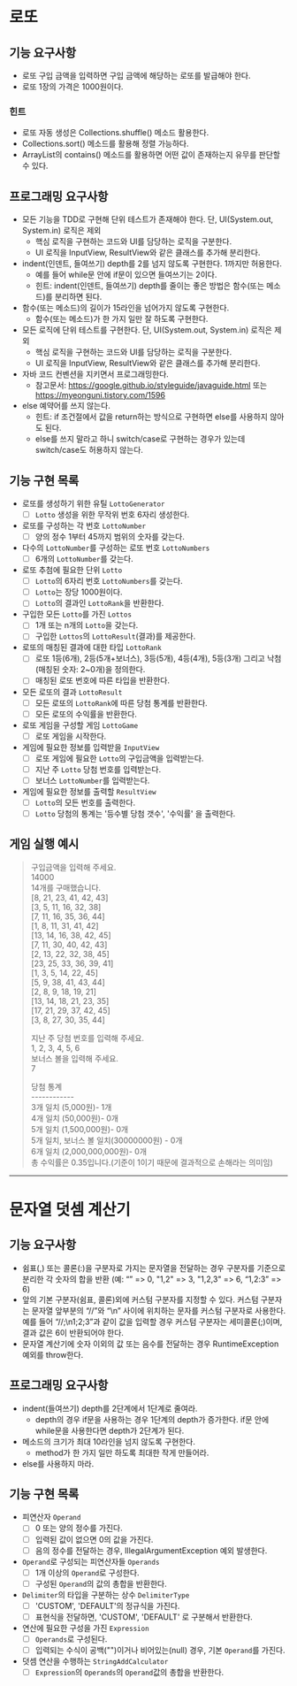 # 로또

## 기능 요구사항

* 로또 구입 금액을 입력하면 구입 금액에 해당하는 로또를 발급해야 한다.
* 로또 1장의 가격은 1000원이다.

### 힌트

* 로또 자동 생성은 Collections.shuffle() 메소드 활용한다.
* Collections.sort() 메소드를 활용해 정렬 가능하다.
* ArrayList의 contains() 메소드를 활용하면 어떤 값이 존재하는지 유무를 판단할 수 있다.

## 프로그래밍 요구사항

* 모든 기능을 TDD로 구현해 단위 테스트가 존재해야 한다. 단, UI(System.out, System.in) 로직은 제외
    * 핵심 로직을 구현하는 코드와 UI를 담당하는 로직을 구분한다.
    * UI 로직을 InputView, ResultView와 같은 클래스를 추가해 분리한다.
* indent(인덴트, 들여쓰기) depth를 2를 넘지 않도록 구현한다. 1까지만 허용한다.
    * 예를 들어 while문 안에 if문이 있으면 들여쓰기는 2이다.
    * 힌트: indent(인덴트, 들여쓰기) depth를 줄이는 좋은 방법은 함수(또는 메소드)를 분리하면 된다.
* 함수(또는 메소드)의 길이가 15라인을 넘어가지 않도록 구현한다.
    * 함수(또는 메소드)가 한 가지 일만 잘 하도록 구현한다.
* 모든 로직에 단위 테스트를 구현한다. 단, UI(System.out, System.in) 로직은 제외
    * 핵심 로직을 구현하는 코드와 UI를 담당하는 로직을 구분한다.
    * UI 로직을 InputView, ResultView와 같은 클래스를 추가해 분리한다.
* 자바 코드 컨벤션을 지키면서 프로그래밍한다.
    * 참고문서: https://google.github.io/styleguide/javaguide.html 또는 https://myeonguni.tistory.com/1596
* else 예약어를 쓰지 않는다.
    * 힌트: if 조건절에서 값을 return하는 방식으로 구현하면 else를 사용하지 않아도 된다.
    * else를 쓰지 말라고 하니 switch/case로 구현하는 경우가 있는데 switch/case도 허용하지 않는다.

## 기능 구현 목록

* 로또를 생성하기 위한 유틸 `LottoGenerator`
    * [ ] `Lotto` 생성을 위한 무작위 번호 6자리 생성한다.
* 로또를 구성하는 각 번호 `LottoNumber`
    * [ ] 양의 정수 1부터 45까지 범위의 숫자를 갖는다.
* 다수의 `LottoNumber`를 구성하는 로또 번호 `LottoNumbers`
    * [ ] 6개의 `LottoNumber`를 갖는다.
* 로또 추첨에 필요한 단위 `Lotto`
    * [ ] `Lotto`의 6자리 번호 `LottoNumbers`를 갖는다.
    * [ ] `Lotto`는 장당 1000원이다.
    * [ ] `Lotto`의 결과인 `LottoRank`을 반환한다.
* 구입한 모든 `Lotto`를 가진 `Lottos`
    * [ ] 1개 또는 n개의 `Lotto`을 갖는다.
    * [ ] 구입한 `Lottos`의 `LottoResult`(결과)를 제공한다.
* 로또의 매칭된 결과에 대한 타입 `LottoRank`
    * [ ] 로또 1등(6개), 2등(5개+보너스), 3등(5개), 4등(4개), 5등(3개) 그리고 낙첨(매칭된 숫자: 2~0개)을 정의한다.
    * [ ] 매칭된 로또 번호에 따른 타입을 반환한다.
* 모든 로또의 결과 `LottoResult`
    * [ ] 모든 로또의 `LottoRank`에 따른 당첨 통계를 반환한다.
    * [ ] 모든 로또의 수익률을 반환한다.
* 로또 게임을 구성할 게임 `LottoGame`
    * [ ] 로또 게임을 시작한다.
* 게임에 필요한 정보를 입력받을 `InputView`
    * [ ] 로또 게임에 필요한 `Lotto`의 구입금액을 입력받는다.
    * [ ] 지난 주 `Lotto` 당첨 번호를 입력받는다.
    * [ ] 보너스 `LottoNumber`를 입력받는다.
* 게임에 필요한 정보를 출력할 `ResultView`
    * [ ] `Lotto`의 모든 번호를 출력한다.
    * [ ] `Lotto` 당첨의 통계는 '등수별 당첨 갯수', '수익률' 을 출력한다.

## 게임 실행 예시

> 구입금액을 입력해 주세요.  
> 14000  
> 14개를 구매했습니다.  
> [8, 21, 23, 41, 42, 43]  
> [3, 5, 11, 16, 32, 38]  
> [7, 11, 16, 35, 36, 44]  
> [1, 8, 11, 31, 41, 42]  
> [13, 14, 16, 38, 42, 45]  
> [7, 11, 30, 40, 42, 43]  
> [2, 13, 22, 32, 38, 45]  
> [23, 25, 33, 36, 39, 41]  
> [1, 3, 5, 14, 22, 45]  
> [5, 9, 38, 41, 43, 44]  
> [2, 8, 9, 18, 19, 21]  
> [13, 14, 18, 21, 23, 35]  
> [17, 21, 29, 37, 42, 45]  
> [3, 8, 27, 30, 35, 44]
>
> 지난 주 당첨 번호를 입력해 주세요.  
> 1, 2, 3, 4, 5, 6  
> 보너스 볼을 입력해 주세요.  
> 7  
>
> 당첨 통계  
> &#45;&#45;&#45;&#45;&#45;&#45;&#45;&#45;&#45;&#45;&#45;&#45;  
> 3개 일치 (5,000원)- 1개  
> 4개 일치 (50,000원)- 0개  
> 5개 일치 (1,500,000원)- 0개  
> 5개 일치, 보너스 볼 일치(30000000원) - 0개  
> 6개 일치 (2,000,000,000원)- 0개  
> 총 수익률은 0.35입니다.(기준이 1이기 때문에 결과적으로 손해라는 의미임)

* * *

# 문자열 덧셈 계산기

## 기능 요구사항

* 쉼표(,) 또는 콜론(:)을 구분자로 가지는 문자열을 전달하는 경우 구분자를 기준으로 분리한 각 숫자의 합을 반환 (예: “” => 0, "1,2" => 3, "1,2,3"
  => 6, “1,2:3” => 6)
* 앞의 기본 구분자(쉼표, 콜론)외에 커스텀 구분자를 지정할 수 있다. 커스텀 구분자는 문자열 앞부분의 “//”와 “\n” 사이에 위치하는 문자를 커스텀 구분자로 사용한다. 예를 들어 “//;\n1;2;3”과 같이
  값을 입력할 경우 커스텀 구분자는 세미콜론(;)이며, 결과 값은 6이 반환되어야 한다.
* 문자열 계산기에 숫자 이외의 값 또는 음수를 전달하는 경우 RuntimeException 예외를 throw한다.

## 프로그래밍 요구사항

* indent(들여쓰기) depth를 2단계에서 1단계로 줄여라.
    * depth의 경우 if문을 사용하는 경우 1단계의 depth가 증가한다. if문 안에 while문을 사용한다면 depth가 2단계가 된다.
* 메소드의 크기가 최대 10라인을 넘지 않도록 구현한다.
    * method가 한 가지 일만 하도록 최대한 작게 만들어라.
* else를 사용하지 마라.

## 기능 구현 목록

* 피연산자 `Operand`
    * [ ] 0 또는 양의 정수를 가진다.
    * [ ] 입력된 값이 없으면 0의 값을 가진다.
    * [ ] 음의 정수를 전달하는 경우, IllegalArgumentException 예외 발생한다.
* `Operand`로 구성되는 피연산자들 `Operands`
    * [ ] 1개 이상의 `Operand`로 구성한다.
    * [ ] 구성된 `Operand`의 값의 총합을 반환한다.
* `Delimiter`의 타입을 구분하는 상수 `DelimiterType`
    * [ ] 'CUSTOM', 'DEFAULT'의 정규식을 가진다.
    * [ ] 표현식을 전달하면, 'CUSTOM', 'DEFAULT' 로 구분해서 반환한다.
* 연산에 필요한 구성을 가진 `Expression`
    * [ ] `Operands`로 구성된다.
    * [ ] 입력되는 수식이 공백("")이거나 비어있는(null) 경우, 기본 `Operand`를 가진다.
* 덧셈 연산을 수행하는 `StringAddCalculator`
    * [ ] `Expression`의 `Operands`의 `Operand`값의 총합을 반환한다.
